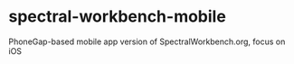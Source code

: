 spectral-workbench-mobile
=========================

PhoneGap-based mobile app version of SpectralWorkbench.org, focus on iOS
